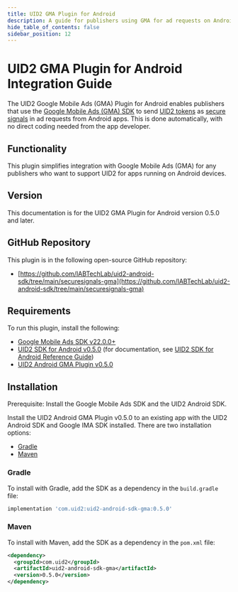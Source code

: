 ```yaml
---
title: UID2 GMA Plugin for Android
description: A guide for publishers using GMA for ad requests on Android apps.
hide_table_of_contents: false
sidebar_position: 12
---
```


# UID2 GMA Plugin for Android Integration Guide

The UID2 Google Mobile Ads (GMA) Plugin for Android enables publishers that use the [Google Mobile Ads (GMA) SDK](https://developers.google.com/ad-manager/mobile-ads-sdk) to send [UID2 tokens](../ref-info/glossary-uid.md#gl-uid2-token) as [secure signals](https://support.google.com/admob/answer/11556288?hl=en-GB) in ad requests from Android apps. This is done automatically, with no direct coding needed from the app developer.

## Functionality

This plugin simplifies integration with Google Mobile Ads (GMA) for any publishers who want to support UID2 for apps running on Android devices.

## Version

<!-- As of 2023-07-15 -->

This documentation is for the UID2 GMA Plugin for Android version 0.5.0 and later.

## GitHub Repository

This plugin is in the following open-source GitHub repository:

- [https://github.com/IABTechLab/uid2-android-sdk/tree/main/securesignals-gma](https://github.com/IABTechLab/uid2-android-sdk/tree/main/securesignals-gma)

## Requirements 

To run this plugin, install the following:

- [Google Mobile Ads SDK v22.0.0+](https://developers.google.com/admob/android/rel-notes)
- [UID2 SDK for Android v0.5.0](https://central.sonatype.com/artifact/com.uid2/uid2-android-sdk) (for documentation, see [UID2 SDK for Android Reference Guide](../sdks/uid2-sdk-ref-android.md))
- [UID2 Android GMA Plugin v0.5.0](https://central.sonatype.com/artifact/com.uid2/uid2-android-sdk-gma/)

## Installation

Prerequisite: Install the Google Mobile Ads SDK and the UID2 Android SDK.

Install the UID2 Android GMA Plugin v0.5.0 to an existing app with the UID2 Android SDK and Google IMA SDK installed. There are two installation options:

- [Gradle](#gradle)
- [Maven](#maven)

### Gradle 

To install with Gradle, add the SDK as a dependency in the `build.gradle` file:

``` javascript
implementation 'com.uid2:uid2-android-sdk-gma:0.5.0'
```

### Maven 

To install with Maven, add the SDK as a dependency in the `pom.xml` file:

``` xml
<dependency>
  <groupId>com.uid2</groupId>
  <artifactId>uid2-android-sdk-gma</artifactId>
  <version>0.5.0</version>
</dependency>
```
